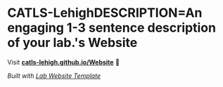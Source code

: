 
# CATLS-LehighDESCRIPTION=An engaging 1-3 sentence description of your lab.'s Website

Visit **[catls-lehigh.github.io/Website](https://catls-lehigh.github.io/Website)** 🚀

_Built with [Lab Website Template](https://greene-lab.gitbook.io/lab-website-template-docs)_
